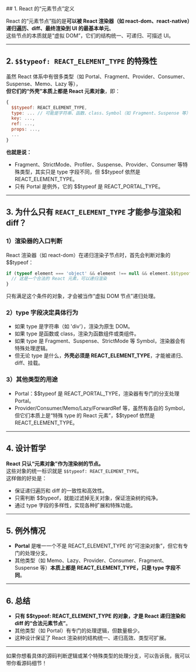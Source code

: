 \## 1. React 的“元素节点”定义

React 的“元素节点”指的是**可以被 React 渲染器（如 react-dom、react-native）递归遍历、diff、最终渲染到 UI 的最基本单元**。  
这些节点的本质就是“虚拟 DOM”，它们的结构统一、可递归、可描述 UI。

---

## 2. `$$typeof: REACT_ELEMENT_TYPE` 的特殊性

虽然 React 体系中有很多类型（如 Portal、Fragment、Provider、Consumer、Suspense、Memo、Lazy 等），  
**但它们的“外壳”本质上都是 React 元素对象**，即：

```js
{
  $$typeof: REACT_ELEMENT_TYPE,
  type: ... // 可能是字符串、函数、class、Symbol（如 Fragment、Suspense 等）
  key: ...,
  ref: ...,
  props: ...,
  ...
}
```

**也就是说：**
- Fragment、StrictMode、Profiler、Suspense、Provider、Consumer 等特殊类型，其实只是 type 字段不同，但 $$typeof 依然是 REACT_ELEMENT_TYPE。
- 只有 Portal 是例外，它的 $$typeof 是 REACT_PORTAL_TYPE。

---

## 3. 为什么只有 `REACT_ELEMENT_TYPE` 才能参与渲染和 diff？

### 1）渲染器的入口判断

React 渲染器（如 react-dom）在递归渲染子节点时，首先会判断对象的 $$typeof：

```js
if (typeof element === 'object' && element !== null && element.$$typeof === REACT_ELEMENT_TYPE) {
  // 这是一个合法的 React 元素，可以递归渲染
}
```

只有满足这个条件的对象，才会被当作“虚拟 DOM 节点”递归处理。

### 2）type 字段决定具体行为

- 如果 type 是字符串（如 'div'），渲染为原生 DOM。
- 如果 type 是函数或 class，渲染为函数组件或类组件。
- 如果 type 是 Fragment、Suspense、StrictMode 等 Symbol，渲染器会有特殊处理逻辑。
- 但无论 type 是什么，**外壳必须是 REACT_ELEMENT_TYPE**，才能被递归、diff、挂载。

### 3）其他类型的用途

- Portal：$$typeof 是 REACT_PORTAL_TYPE，渲染器有专门的分支处理 Portal。
- Provider/Consumer/Memo/Lazy/ForwardRef 等，虽然有各自的 Symbol，但它们本质上是“特殊 type 的 React 元素”，$$typeof 依然是 REACT_ELEMENT_TYPE。

---

## 4. 设计哲学

**React 只认“元素对象”作为渲染树的节点。**  
这些对象的统一标识就是 `$$typeof: REACT_ELEMENT_TYPE`。  
这样做的好处是：
- 保证递归遍历和 diff 的一致性和高效性。
- 只需判断 $$typeof，就能过滤掉无关对象，保证渲染树的纯净。
- 通过 type 字段的多样性，实现各种扩展和特殊功能。

---

## 5. 例外情况

- **Portal** 是唯一一个不是 REACT_ELEMENT_TYPE 的“可渲染对象”，但它有专门的处理分支。
- 其他类型（如 Memo、Lazy、Provider、Consumer、Fragment、Suspense 等）**本质上都是 REACT_ELEMENT_TYPE，只是 type 字段不同**。

---

## 6. 总结

- **只有 $$typeof: REACT_ELEMENT_TYPE 的对象，才是 React 递归渲染和 diff 的“合法元素节点”**。
- 其他类型（如 Portal）有专门的处理逻辑，但数量极少。
- 这种设计保证了 React 渲染树的结构统一、递归高效、类型可扩展。

---

如果你想看具体的源码判断逻辑或某个特殊类型的处理分支，可以告诉我，我可以带你看源码细节！
